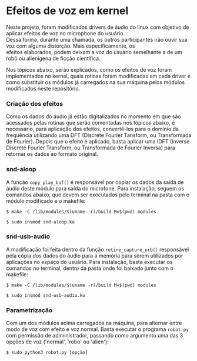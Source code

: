 # Efeitos de voz em kernel  
  
Neste projeto, foram modificados drivers de áudio do linux com objetivo de aplicar efeitos de voz no microphone do usuário.  
Dessa forma, durante uma chamada, os outros participantes irão ouvir sua voz com alguma distorção. Mais especificamente, os  
efeitos elaborados, podem deixam a voz do usuário semelhante a de um robô ou alienígena de ficção científica.  

Nos tópicos abaixo, serão explicados, como os efeitos de voz foram implementados no kernel, quais rotinas foram 
modificadas em cada driver e como substituir os módulos já carregados na sua máquina pelos módulos modificados 
neste repositório.

### Criação dos efeitos
Como os dados do áudio já estão digitalizados no momento em que são acessados pelas rotinas que serão comentadas nos tópicos
abaixo, é necessário, para aplicação dos efeitos, convertê-los para o domínio da frequência utilizando uma DFT (Discrete Fourier Tansform, ou 
Transformada de Fourier). Depois que o efeito é aplicado, basta aplicar uma IDFT (Inverse Discrete Fourier Transform, ou 
Transformada de Fourier Inversa) para retornar os dados ao formato original.

### snd-aloop  
A função `copy_play_buf()` é responsável por copiar os dados da saída de áudio deste módulo para saída do microfone. Para instalação,
seguem os comandos abaixo, que devem ser executados pelo terminal na pasta com o módulo modificado e o makefile:

```
$ make -C /lib/modules/$(uname -r)/build M=$(pwd) modules
```
```
$ sudo insmod snd-aloop.ko
```

### snd-usb-audio
A modificação foi feita dentro da função `retire_capture_urb()` responsável pela cópia dos dados do áudio para a memória para
serem utilizados por aplicações no espaço do usuário. Para instalação, basta executar os comandos no terminal, dentro da pasta
onde foi baixado junto com o makefile:

```
$ make -C /lib/modules/$(uname -r)/build M=$(pwd) modules
```
```
$ sudo insmod snd-usb-audio.ko
```

### Parametrização
Com um dos módulos acima carregados na máquina, para alternar entre modo de voz com efeito e voz normal. Basta executar o programa
`robot.py` com permissão de adiministrador, passando como argumento uma das 3 opções de voz ('normal', 'robo' ou 'alien'):

```
$ sudo python3 robot.py [opção]
```
